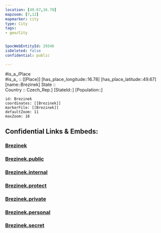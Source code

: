 ```yaml
---
location: [49.67,16.78] 
mapzoom: [7,12] 
mapmarker: city 
type: City
tags:
- geo/City


SpocWebEntityId: 29346
isDeleted: false
confidential: public

---
```

#is_a_/Place  
#is_a_ :: [[Place]] 
[has_place_longitude::16.78] 
[has_place_latitude::49.67] 
[name::Brezinek] 
State ::  
Country :: Czech_Rep.] 
[StateId::] 
[Population::] 



```leaflet
id: Brezinek
coordinates: [[Brezinek]] 
markerFile: [[Brezinek]] 
defaultZoom: 11 
maxZoom: 18
```


## Confidential Links & Embeds: 

### [Brezinek](/_Standards/Earth/Continent/Europe/Europe~Central/Czech_Republic/regions~Czech_Republic/Pardubický/City/Brezinek.md) 

### [Brezinek.public](/_public/Earth/Continent/Europe/Europe~Central/Czech_Republic/regions~Czech_Republic/Pardubický/City/Brezinek.public.md) 

### [Brezinek.internal](/_internal/Earth/Continent/Europe/Europe~Central/Czech_Republic/regions~Czech_Republic/Pardubický/City/Brezinek.internal.md) 

### [Brezinek.protect](/_protect/Earth/Continent/Europe/Europe~Central/Czech_Republic/regions~Czech_Republic/Pardubický/City/Brezinek.protect.md) 

### [Brezinek.private](/_private/Earth/Continent/Europe/Europe~Central/Czech_Republic/regions~Czech_Republic/Pardubický/City/Brezinek.private.md) 

### [Brezinek.personal](/_personal/Earth/Continent/Europe/Europe~Central/Czech_Republic/regions~Czech_Republic/Pardubický/City/Brezinek.personal.md) 

### [Brezinek.secret](/_secret/Earth/Continent/Europe/Europe~Central/Czech_Republic/regions~Czech_Republic/Pardubický/City/Brezinek.secret.md)

